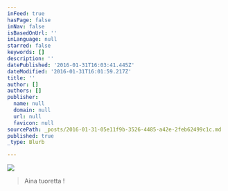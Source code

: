 ```yaml
---
inFeed: true
hasPage: false
inNav: false
isBasedOnUrl: ''
inLanguage: null
starred: false
keywords: []
description: ''
datePublished: '2016-01-31T16:03:41.445Z'
dateModified: '2016-01-31T16:01:59.217Z'
title: ''
author: []
authors: []
publisher:
  name: null
  domain: null
  url: null
  favicon: null
sourcePath: _posts/2016-01-31-05e11f9b-3526-4485-a42e-2feb62499c1c.md
published: true
_type: Blurb

---
```

![](https://the-grid-user-content.s3-us-west-2.amazonaws.com/843c6bc8-4df0-49c4-9477-e6b8eb09d1bb.JPG)

> Aina tuoretta !
